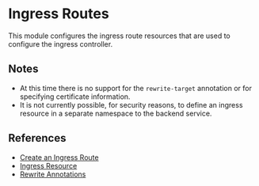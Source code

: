 # Ingress Routes

This module configures the ingress route resources that are used to configure
the ingress controller.

## Notes

- At this time there is no support for the `rewrite-target` annotation or for
  specifying certificate information.
- It is not currently possible, for security reasons, to define an ingress
  resource in a separate namespace to the backend service.

## References

- [Create an Ingress Route](https://docs.microsoft.com/en-gb/azure/aks/ingress-static-ip#create-an-ingress-route)
- [Ingress Resource](https://kubernetes.io/docs/concepts/services-networking/ingress/)
- [Rewrite Annotations](https://github.com/kubernetes/ingress-nginx/tree/master/docs/examples/rewrite)
